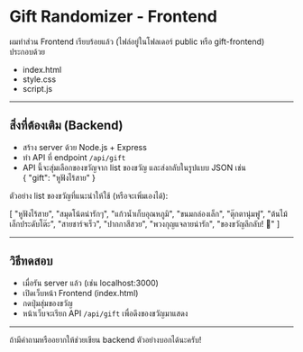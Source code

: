 # Gift Randomizer - Frontend

ผมทำส่วน Frontend เรียบร้อยแล้ว (ไฟล์อยู่ในโฟลเดอร์ public หรือ gift-frontend)  
ประกอบด้วย  
- index.html  
- style.css  
- script.js  

---

## สิ่งที่ต้องเติม (Backend)

- สร้าง server ด้วย Node.js + Express  
- ทำ API ที่ endpoint `/api/gift`  
- API นี้จะสุ่มเลือกของขวัญจาก list ของขวัญ และส่งกลับในรูปแบบ JSON เช่น  
  { "gift": "หูฟังไร้สาย" }

ตัวอย่าง list ของขวัญที่แนะนำให้ใช้ (หรือจะเพิ่มเองได้):  

[
"หูฟังไร้สาย",
"สมุดโน้ตน่ารักๆ",
"แก้วน้ำเก็บอุณหภูมิ",
"ขนมกล่องเล็ก",
"ตุ๊กตานุ่มฟู",
"ต้นไม้เล็กประดับโต๊ะ",
"สายชาร์จเร็ว",
"ปากกาสีสวย",
"พวงกุญแจลายน่ารัก",
"ของขวัญลึกลับ! 🎁"
]


---

## วิธีทดสอบ

- เมื่อรัน server แล้ว (เช่น localhost:3000)  
- เปิดเว็บหน้า Frontend (index.html)  
- กดปุ่มสุ่มของขวัญ  
- หน้าเว็บจะเรียก API `/api/gift` เพื่อดึงของขวัญมาแสดง  

---

ถ้ามีคำถามหรืออยากให้ช่วยเขียน backend ตัวอย่างบอกได้นะครับ!
